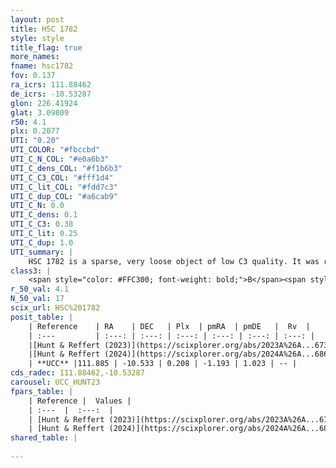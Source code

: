 ```yaml
---
layout: post
title: HSC 1782
style: style
title_flag: true
more_names: 
fname: hsc1782
fov: 0.137
ra_icrs: 111.88462
de_icrs: -10.53287
glon: 226.41924
glat: 3.09809
r50: 4.1
plx: 0.2077
UTI: "0.20"
UTI_COLOR: "#fbccbd"
UTI_C_N_COL: "#e0a6b3"
UTI_C_dens_COL: "#f1b6b3"
UTI_C_C3_COL: "#fff1d4"
UTI_C_lit_COL: "#fdd7c3"
UTI_C_dup_COL: "#a6cab9"
UTI_C_N: 0.0
UTI_C_dens: 0.1
UTI_C_C3: 0.38
UTI_C_lit: 0.25
UTI_C_dup: 1.0
UTI_summary: |
    HSC 1782 is a sparse, very loose object of low C3 quality. It was recently reported in the literature.<br><br><span style="color: #99180f; font-weight: bold;">Warning: </span>contains less than 25 stars with <i>P>0.5</i> estimated.
class3: |
    <span style="color: #FFC300; font-weight: bold;">B</span><span style="color: red; font-weight: bold;">C</span>
r_50_val: 4.1
N_50_val: 17
scix_url: HSC%201782
posit_table: |
    | Reference    | RA    | DEC   | Plx  | pmRA  | pmDE   |  Rv  |
    | :---         | :---: | :---: | :---: | :---: | :---: | :---: |
    |[Hunt & Reffert (2023)](https://scixplorer.org/abs/2023A%26A...673A.114H) | 111.865 | -10.503 | 0.206 | -1.216 | 0.979 | -- |
    |[Hunt & Reffert (2024)](https://scixplorer.org/abs/2024A%26A...686A..42H) | 111.865 | -10.503 | 0.206 | -1.216 | 0.979 | -- |
    | **UCC** |111.885 | -10.533 | 0.208 | -1.193 | 1.023 | -- | 
cds_radec: 111.88462,-10.53287
carousel: UCC_HUNT23
fpars_table: |
    | Reference |  Values |
    | :---  |  :---:  |
    | [Hunt & Reffert (2023)](https://scixplorer.org/abs/2023A%26A...673A.114H) | `AV50=0.807, diffAV50=0.312, MOD50=13.562, logAge50=8.335` |
    | [Hunt & Reffert (2024)](https://scixplorer.org/abs/2024A%26A...686A..42H) | `MassJ=245.648` |
shared_table: |
    
---
```

